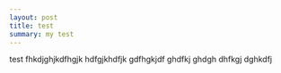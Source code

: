 ```yaml
---
layout: post
title: test
summary: my test
---
```


test fhkdjghjkdfhgjk hdfgjkhdfjk gdfhgkjdf ghdfkj ghdgh dhfkgj dghkdfj
